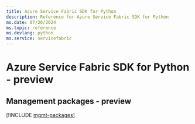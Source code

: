 ```yaml
---
title: Azure Service Fabric SDK for Python
description: Reference for Azure Service Fabric SDK for Python
ms.date: 07/26/2024
ms.topic: reference
ms.devlang: python
ms.service: servicefabric
---
```

# Azure Service Fabric SDK for Python - preview

## Management packages - preview
[!INCLUDE [mgmt-packages](service-fabric-mgmt-index.md)]